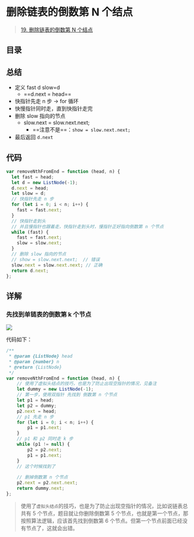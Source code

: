 
# 删除链表的倒数第 N 个结点



> [19. 删除链表的倒数第 N 个结点](https://leetcode.cn/problems/remove-nth-node-from-end-of-list/)


## 目录
<!-- toc -->
 ## 总结 

- 定义 fast d  slow=d
	-  ==d.next = head==
- 快指针先走 n 步 → for 循环
- 快慢指针同时走，直到快指针走完
- 删除 slow 指向的节点
	- slow.next = slow.next.next;
		- ==注意不是==：`show = slow.next.next;`
- 最后返回 `d.next`

## 代码

```javascript
var removeNthFromEnd = function (head, n) {
  let fast = head;
  let d = new ListNode(-1);
  d.next = head;
  let slow = d;
  // 快指针先走 n 步
  for (let i = 0; i < n; i++) {
    fast = fast.next;
  }
  // 快指针走到头
  // 并且慢指针也跟着走，快指针走到头时，慢指针正好指向倒数第 n 个节点
  while (fast) {
    fast = fast.next;
    slow = slow.next;
  }
  // 删除 slow 指向的节点
  // show = slow.next.next;  // 错误
  slow.next = slow.next.next; // 正确
  return d.next;
};
```

## 详解

### 先找到单链表的倒数第 k 个节点

![](https://832-1310531898.cos.ap-beijing.myqcloud.com/ac036e825212ca37f1a513d5e8b41e08.png)

代码如下：

```javascript
/**
 * @param {ListNode} head
 * @param {number} n
 * @return {ListNode}
 */
var removeNthFromEnd = function (head, n) {
    // 使用了虚拟头结点的技巧，也是为了防止出现空指针的情况，见备注
    let dummy = new ListNode(-1);
    // 第一步，使用双指针 先找到 倒数第 n 个节点
    let p1 = head;
    let p2 = dummy;
    p2.next = head;
    // p1 先走 n 步
    for (let i = 0; i < n; i++) {
        p1 = p1.next;
    }
    // p1 和 p2 同时走 k 步
    while (p1 != null) {
        p2 = p2.next;
        p1 = p1.next;
    }
    // 这个时候找到了
    
    // 删掉倒数第 n 个节点
    p2.next = p2.next.next;
    return dummy.next;
};

```

>  使用了`虚拟头结点`的技巧，也是为了防止出现空指针的情况，比如说链表总共有 5 个节点，题目就让你删除倒数第 5 个节点，也就是第一个节点，那按照算法逻辑，应该首先找到倒数第 6 个节点。但第一个节点前面已经没有节点了，这就会出错。
